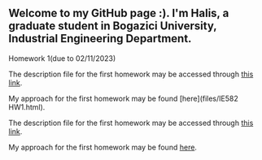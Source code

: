 ## Welcome to my GitHub page :). I'm Halis, a graduate student in Bogazici University, Industrial Engineering Department.

Homework 1(due to 02/11/2023)

The description file for the first homework may be accessed through [this link](files/IE582_Fall23_Homework1.pdf).

My approach for the first homework may be found [here](files/IE582 HW1.html).

The description file for the first homework may be accessed through [this link](files/IE582_Fall23_Homework2.pdf).

My approach for the first homework may be found [here](files/IE582HW2.html).
